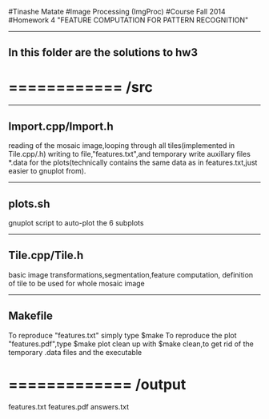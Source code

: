 #Tinashe Matate
#Image Processing (ImgProc) 
#Course Fall 2014
#Homework 4 "FEATURE COMPUTATION FOR PATTERN RECOGNITION"

---------------------------------------
In this folder are the solutions to hw3
---------------------------------------

============
/src
============

--------------------
Import.cpp/Import.h
--------------------
reading of the mosaic image,looping through all tiles(implemented in Tile.cpp/.h)
writing to file,"features.txt",and temporary write auxillary files *.data for the plots(technically contains the same data as in features.txt,just easier to gnuplot from).

--------
plots.sh
--------
gnuplot script to auto-plot the 6 subplots

---------------
Tile.cpp/Tile.h
---------------
basic image transformations,segmentation,feature computation,
definition of tile to be used for whole mosaic image

---------
Makefile
---------
To reproduce "features.txt" simply type $make
To reproduce the plot "features.pdf",type $make plot
clean up with $make clean,to get rid of the temporary .data files and the executable

=============
/output
=============
features.txt
features.pdf
answers.txt